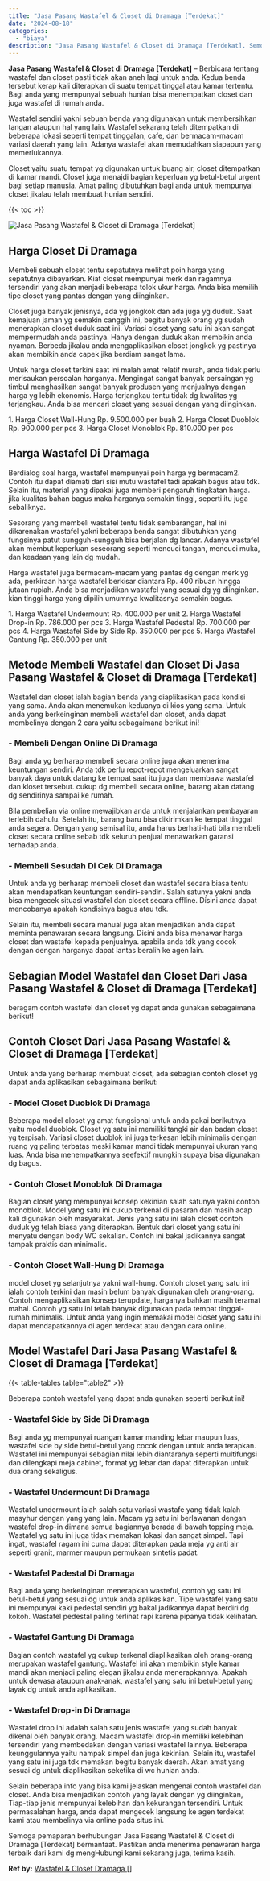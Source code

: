 ```yaml
---
title: "Jasa Pasang Wastafel & Closet di Dramaga [Terdekat]"
date: "2024-08-18"
categories: 
  - "biaya"
description: "Jasa Pasang Wastafel & Closet di Dramaga [Terdekat]. Semoga pemaparan berhubungan Jasa Pasang Wastafel & Closet di Dramaga [Terdekat] bermanfaat. Pastikan..."
---
```


**Jasa Pasang Wastafel & Closet di Dramaga \[Terdekat\]** – Berbicara tentang wastafel dan closet pasti tidak akan aneh lagi untuk anda. Kedua benda tersebut kerap kali diterapkan di suatu tempat tinggal atau kamar tertentu. Bagi anda yang mempunyai sebuah hunian bisa menempatkan closet dan juga wastafel di rumah anda.

Wastafel sendiri yakni sebuah benda yang digunakan untuk membersihkan tangan ataupun hal yang lain. Wastafel sekarang telah ditempatkan di beberapa lokasi seperti tempat tinggalan, cafe, dan bermacam-macam variasi daerah yang lain. Adanya wastafel akan memudahkan siapapun yang memerlukannya.

Closet yaitu suatu tempat yg digunakan untuk buang air, closet ditempatkan di kamar mandi. Closet juga menajdi bagian keperluan yg betul-betul urgent bagi setiap manusia. Amat paling dibutuhkan bagi anda untuk mempunyai closet jikalau telah membuat hunian sendiri.

{{< toc >}}

![Jasa Pasang Wastafel & Closet di Dramaga [Terdekat]](/images/wastafel-closet-murah36.png)

## Harga Closet Di Dramaga

Membeli sebuah closet tentu sepatutnya melihat poin harga yang sepatutnya dibayarkan. Kiat closet mempunyai merk dan ragamnya tersendiri yang akan menjadi beberapa tolok ukur harga. Anda bisa memilih tipe closet yang pantas dengan yang diinginkan.

Closet juga banyak jenisnya, ada yg jongkok dan ada juga yg duduk. Saat kemajuan jaman yg semakin canggih ini, begitu banyak orang yg sudah menerapkan closet duduk saat ini. Variasi closet yang satu ini akan sangat mempermudah anda pastinya. Hanya dengan duduk akan membikin anda nyaman. Berbeda jikalau anda mengaplikasikan closet jongkok yg pastinya akan membikin anda capek jika berdiam sangat lama.

Untuk harga closet terkini saat ini malah amat relatif murah, anda tidak perlu merisaukan persoalan harganya. Mengingat sangat banyak persaingan yg timbul menghasilkan sangat banyak produsen yang menjualnya dengan harga yg lebih ekonomis. Harga terjangkau tentu tidak dg kwalitas yg terjangkau. Anda bisa mencari closet yang sesuai dengan yang diinginkan.

1\. Harga Closet Wall-Hung Rp. 9.500.000 per buah 2. Harga Closet Duoblok Rp. 900.000 per pcs 3. Harga Closet Monoblok Rp. 810.000 per pcs

## Harga Wastafel Di Dramaga

Berdialog soal harga, wastafel mempunyai poin harga yg bermacam2. Contoh itu dapat diamati dari sisi mutu wastafel tadi apakah bagus atau tdk. Selain itu, material yang dipakai juga memberi pengaruh tingkatan harga. jika kualitas bahan bagus maka harganya semakin tinggi, seperti itu juga sebaliknya.

Sesorang yang membeli wastafel tentu tidak sembarangan, hal ini dikarenakan wastafel yakni beberapa benda sangat dibutuhkan yang fungsinya patut sungguh-sungguh bisa berjalan dg lancar. Adanya wastafel akan membut keperluan seseorang seperti mencuci tangan, mencuci muka, dan keadaan yang lain dg mudah.

Harga wastafel juga bermacam-macam yang pantas dg dengan merk yg ada, perkiraan harga wastafel berkisar diantara Rp. 400 ribuan hingga jutaan rupiah. Anda bisa menjadikan wastafel yang sesuai dg yg diinginkan. kian tinggi harga yang dipilih umumnya kwalitasnya semakin bagus.

1\. Harga Wastafel Undermount Rp. 400.000 per unit 2. Harga Wastafel Drop-in Rp. 786.000 per pcs 3. Harga Wastafel Pedestal Rp. 700.000 per pcs 4. Harga Wastafel Side by Side Rp. 350.000 per pcs 5. Harga Wastafel Gantung Rp. 350.000 per unit

## Metode Membeli Wastafel dan Closet Di Jasa Pasang Wastafel & Closet di Dramaga \[Terdekat\]

Wastafel dan closet ialah bagian benda yang diaplikasikan pada kondisi yang sama. Anda akan menemukan keduanya di kios yang sama. Untuk anda yang berkeinginan membeli wastafel dan closet, anda dapat membelinya dengan 2 cara yaitu sebagaimana berikut ini!

### \- Membeli Dengan Online Di Dramaga

Bagi anda yg berharap membeli secara online juga akan menerima keuntungan sendiri. Anda tdk perlu repot-repot mengeluarkan sangat banyak daya untuk datang ke tempat saat itu juga dan membawa wastafel dan kloset tersebut. cukup dg membeli secara online, barang akan datang dg sendirinya sampai ke rumah.

Bila pembelian via online mewajibkan anda untuk menjalankan pembayaran terlebih dahulu. Setelah itu, barang baru bisa dikirimkan ke tempat tinggal anda segera. Dengan yang semisal itu, anda harus berhati-hati bila membeli closet secara online sebab tdk seluruh penjual menawarkan garansi terhadap anda.

### \- Membeli Sesudah Di Cek Di Dramaga

Untuk anda yg berharap membeli closet dan wastafel secara biasa tentu akan mendapatkan keuntungan sendiri-sendiri. Salah satunya yakni anda bisa mengecek situasi wastafel dan closet secara offline. Disini anda dapat mencobanya apakah kondisinya bagus atau tdk.

Selain itu, membeli secara manual juga akan menjadikan anda dapat meminta penawaran secara langsung. Disini anda bisa menawar harga closet dan wastafel kepada penjualnya. apabila anda tdk yang cocok dengan dengan harganya dapat lantas beralih ke agen lain.

## Sebagian Model Wastafel dan Closet Dari Jasa Pasang Wastafel & Closet di Dramaga \[Terdekat\]

beragam contoh wastafel dan closet yg dapat anda gunakan sebagaimana berikut!

## Contoh Closet Dari Jasa Pasang Wastafel & Closet di Dramaga \[Terdekat\]

Untuk anda yang berharap membuat closet, ada sebagian contoh closet yg dapat anda aplikasikan sebagaimana berikut:

### \- Model Closet Duoblok Di Dramaga

Beberapa model closet yg amat fungsional untuk anda pakai berikutnya yaitu model duoblok. Closet yg satu ini memiliki tangki air dan badan closet yg terpisah. Variasi closet duoblok ini juga terkesan lebih minimalis dengan ruang yg paling terbatas meski kamar mandi tidak mempunyai ukuran yang luas. Anda bisa menempatkannya seefektif mungkin supaya bisa digunakan dg bagus.

### \- Contoh Closet Monoblok Di Dramaga

Bagian closet yang mempunyai konsep kekinian salah satunya yakni contoh monoblok. Model yang satu ini cukup terkenal di pasaran dan masih acap kali digunakan oleh masyarakat. Jenis yang satu ini ialah closet contoh duduk yg telah biasa yang diterapkan. Bentuk dari closet yang satu ini menyatu dengan body WC sekalian. Contoh ini bakal jadikannya sangat tampak praktis dan minimalis.

### \- Contoh Closet Wall-Hung Di Dramaga

model closet yg selanjutnya yakni wall-hung. Contoh closet yang satu ini ialah contoh terkini dan masih belum banyak digunakan oleh orang-orang. Contoh mengaplikasikan konsep terupdate, harganya bahkan masih teramat mahal. Contoh yg satu ini telah banyak digunakan pada tempat tinggal-rumah minimalis. Untuk anda yang ingin memakai model closet yang satu ini dapat mendapatkannya di agen terdekat atau dengan cara online.

## Model Wastafel Dari Jasa Pasang Wastafel & Closet di Dramaga \[Terdekat\]

{{< table-tables table="table2" >}}

Beberapa contoh wastafel yang dapat anda gunakan seperti berikut ini!

### \- Wastafel Side by Side Di Dramaga

Bagi anda yg mempunyai ruangan kamar manding lebar maupun luas, wastafel side by side betul-betul yang cocok dengan untuk anda terapkan. Wastafel ini mempunyai sebagian nilai lebih diantaranya seperti multifungsi dan dilengkapi meja cabinet, format yg lebar dan dapat diterapkan untuk dua orang sekaligus.

### \- Wastafel Undermount Di Dramaga

Wastafel undermount ialah salah satu variasi wastafe yang tidak kalah masyhur dengan yang yang lain. Macam yg satu ini berlawanan dengan wastafel drop-in dimana semua bagiannya berada di bawah topping meja. Wastafel yg satu ini juga tidak memakan lokasi dan sangat simpel. Tapi ingat, wastafel ragam ini cuma dapat diterapkan pada meja yg anti air seperti granit, marmer maupun permukaan sintetis padat.

### \- Wastafel Padestal Di Dramaga

Bagi anda yang berkeinginan menerapkan wasteful, contoh yg satu ini betul-betul yang sesuai dg untuk anda aplikasikan. Tipe wastafel yang satu ini mempunyai kaki pedestal sendiri yg bakal jadikannya dapat berdiri dg kokoh. Wastafel pedestal paling terlihat rapi karena pipanya tidak kelihatan.

### \- Wastafel Gantung Di Dramaga

Bagian contoh wastafel yg cukup terkenal diaplikasikan oleh orang-orang merupakan wastafel gantung. Wastafel ini akan membikin style kamar mandi akan menjadi paling elegan jikalau anda menerapkannya. Apakah untuk dewasa ataupun anak-anak, wastafel yang satu ini betul-betul yang layak dg untuk anda aplikasikan.

### \- Wastafel Drop-in Di Dramaga

Wastafel drop ini adalah salah satu jenis wastafel yang sudah banyak dikenal oleh banyak orang. Macam wastafel drop-in memiliki kelebihan tersendiri yang membedakan dengan variasi wastafel lainnya. Beberapa keunggulannya yaitu nampak simpel dan juga kekinian. Selain itu, wastafel yang satu ini juga tdk memakan begitu banyak daerah. Akan amat yang sesuai dg untuk diaplikasikan seketika di wc hunian anda.

Selain beberapa info yang bisa kami jelaskan mengenai contoh wastafel dan closet. Anda bisa menjadikan contoh yang layak dengan yg diinginkan, Tiap-tiap jenis mempunyai kelebihan dan kekurangan tersendiri. Untuk permasalahan harga, anda dapat mengecek langsung ke agen terdekat kami atau membelinya via online pada situs ini.

Semoga pemaparan berhubungan Jasa Pasang Wastafel & Closet di Dramaga \[Terdekat\] bermanfaat. Pastikan anda menerima penawaran harga terbaik dari kami dg mengHubungi kami sekarang juga, terima kasih.

**Ref by:** [Wastafel & Closet Dramaga []](https://id.wikipedia.org/wiki/Wastafel)
